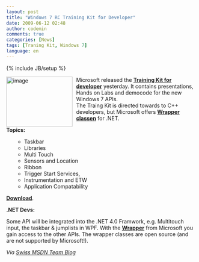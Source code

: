 ```yaml
---
layout: post
title: "Windows 7 RC Training Kit for Developer"
date: 2009-06-12 02:48
author: codemin
comments: true
categories: [News]
tags: [Traning Kit, Windows 7]
language: en
---
```

{% include JB/setup %}
<p><a href="{{BASE_PATH}}/assets/wp-images-en/image90.png"><img style="border-top-width: 0px; border-left-width: 0px; border-bottom-width: 0px; margin: 0px 10px 0px 0px; border-right-width: 0px" height="133" alt="image" src="{{BASE_PATH}}/assets/wp-images-en/image-thumb106.png" width="176" align="left" border="0" /></a> Microsoft released the <a href="http://www.microsoft.com/downloads/details.aspx?FamilyID=12100526-ed26-476b-8e20-69662b8546c1&amp;displaylang=en"><strong>Training Kit for developer</strong></a> yesterday. It contains presentations, Hands on Labs and democode for the new Windows 7 APIs.     <br />The Traing Kit is directed towards to C++ developers, but Microsoft offers <strong><a href="http://code.msdn.microsoft.com/WindowsAPICodePack">Wrapper classen</a></strong> for .NET.</p> 
<!--more-->
  <p><strong>Topics:</strong></p>  <ul>   <ul>     <li>Taskbar </li>      <li>Libraries </li>      <li>Multi Touch </li>      <li>Sensors and Location </li>      <li>Ribbon </li>      <li>Trigger Start Services, </li>      <li>Instrumentation and ETW </li>      <li>Application Compatability </li>   </ul> </ul>  <p><a href="http://www.microsoft.com/downloads/details.aspx?FamilyID=12100526-ed26-476b-8e20-69662b8546c1&amp;displaylang=en"><strong>Download</strong></a>.</p>  <p><strong>.NET Devs:</strong></p>  <p>Some API will be integrated into the .NET 4.0 Framwork, e.g. Multitouch input, the taskbar &amp; jumplists in WPF. With the <a href="http://code.msdn.microsoft.com/WindowsAPICodePack"><strong>Wrapper</strong></a> from Microsoft you gain access to the other APIs. The wrapper classes are open source (and are not supported by Microsoft!).</p>  <p><em>Via </em><a href="http://blogs.msdn.com/swiss_dpe_team/archive/2009/06/10/windows-7-training-kit-f-r-entwickler.aspx"><em>Swiss MSDN Team Blog</em></a></p>
